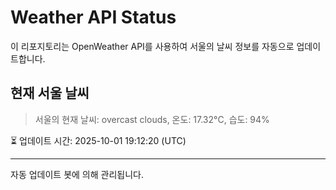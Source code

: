 
# Weather API Status

이 리포지토리는 OpenWeather API를 사용하여 서울의 날씨 정보를 자동으로 업데이트합니다.

## 현재 서울 날씨
> 서울의 현재 날씨: overcast clouds, 온도: 17.32°C, 습도: 94%

⏳ 업데이트 시간: 2025-10-01 19:12:20 (UTC)

---
자동 업데이트 봇에 의해 관리됩니다.

